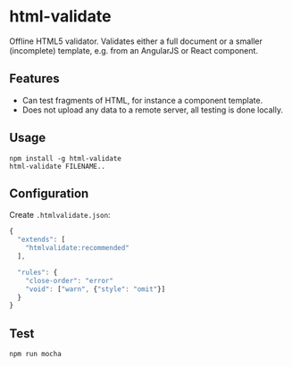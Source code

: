 # html-validate

Offline HTML5 validator. Validates either a full document or a smaller
(incomplete) template, e.g. from an AngularJS or React component.

## Features

- Can test fragments of HTML, for instance a component template.
- Does not upload any data to a remote server, all testing is done locally.

## Usage

    npm install -g html-validate
    html-validate FILENAME..

## Configuration

Create `.htmlvalidate.json`:

```js
{
  "extends": [
    "htmlvalidate:recommended"
  ],

  "rules": {
    "close-order": "error"
    "void": ["warn", {"style": "omit"}]
  }
}
```

## Test

    npm run mocha
